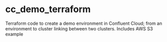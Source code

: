 # cc_demo_terraform
Terraform code to create a demo environment in Confluent Cloud; from an environment to cluster linking between two clusters. Includes AWS S3 example
